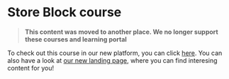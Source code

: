 # Store Block course

> **This content was moved to another place. We no longer support these courses and learning portal**

To check out this course in our new platform, you can click [here](https://developers.vtex.com/learning/docs/course-store-block-lang-en). You can also have a look at [our new landing page](https://developers.vtex.com/learning), where you can find interesing content for you!


